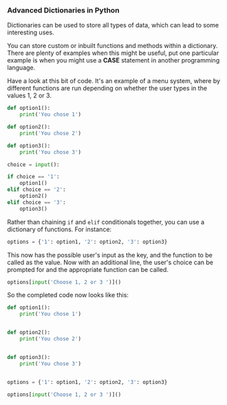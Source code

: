 ### Advanced Dictionaries in Python

Dictionaries can be used to store all types of data, which can lead to some interesting uses.

You can store custom or inbuilt functions and methods within a dictionary. There are plenty of examples when this might be useful, put one particular example is when you might use a **CASE** statement in another programming language.

Have a look at this bit of code. It's an example of a menu system, where by different functions are run depending on whether the user types in the values 1, 2 or 3.

~~~python
def option1():
    print('You chose 1')

def option2():
    print('You chose 2')

def option3():
    print('You chose 3')

choice = input():

if choice == '1':
    option1()
elif choice == '2':
    option2()
elif choice == '3':
    option3()
~~~

Rather than chaining `if` and `elif` conditionals together, you can use a dictionary of functions. For instance:

~~~python
options = {'1': option1, '2': option2, '3': option3}
~~~

This now has the possible user's input as the key, and the function to be called as the value. Now with an additional line, the user's choice can be prompted for and the appropriate function can be called.

~~~python
options[input('Choose 1, 2 or 3 ')]()
~~~

So the completed code now looks like this:

~~~python
def option1():
    print('You chose 1')


def option2():
    print('You chose 2')


def option3():
    print('You chose 3')


options = {'1': option1, '2': option2, '3': option3}

options[input('Choose 1, 2 or 3 ')]()
~~~
